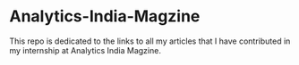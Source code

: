 # Analytics-India-Magzine
This repo is dedicated to the links to all my articles that I have contributed in my internship at Analytics India Magzine.

